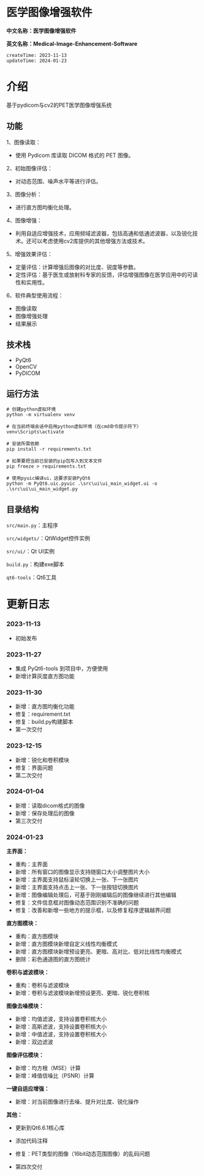 # 医学图像增强软件

**中文名称：医学图像增强软件**

**英文名称：Medical-Image-Enhancement-Software**

```
createTime: 2023-11-13  
updateTime: 2024-01-23 
```

# 介绍

基于pydicom与cv2的PET医学图像增强系统

## 功能

1、图像读取：

- 使用 Pydicom 库读取 DICOM 格式的 PET 图像。

2、初始图像评估：

- 对动态范围、噪声水平等进行评估。

3、图像分析：

- 进行直方图均衡化处理。

4、图像增强：

- 利用自适应增强技术，应用频域滤波器，包括高通和低通滤波器，以及锐化技术。还可以考虑使用cv2库提供的其他增强方法或技术。

5、增强效果评估：

- 定量评估：计算增强后图像的对比度、锐度等参数。
- 定性评估：基于医生或放射科专家的反馈，评估增强图像在医学应用中的可读性和实用性。

6、软件典型使用流程：

- 图像读取
- 图像增强处理
- 结果展示

## 技术栈

- PyQt6
- OpenCV
- PyDICOM

## 运行方法

```shell
# 创建python虚拟环境
python -m virtualenv venv

# 在当前终端会话中启用python虚拟环境（在cmd命令提示符下）
venv\Scripts\activate

# 安装所需依赖
pip install -r requirements.txt

# 如果要把当前已安装的pip包写入到文本文件
pip freeze > requirements.txt

# 使用pyuic编译ui，这要求安装PyQt6
python -m PyQt6.uic.pyuic .\src\ui\ui_main_widget.ui -o .\src\ui\ui_main_widget.py
```

## 目录结构

`src/main.py`：主程序

`src/widgets/`：QtWidget控件实例

`src/ui/`：Qt UI实例

`build.py`：构建exe脚本

`qt6-tools`：Qt6工具

# 更新日志

### 2023-11-13

- 初始发布

### 2023-11-27

- 集成 PyQt6-tools 到项目中，方便使用
- 新增计算灰度直方图功能

### 2023-11-30

- 新增：直方图均衡化功能
- 修复：requirement.txt
- 修复：build.py构建脚本
- 第一次交付

### 2023-12-15

- 新增：锐化和卷积模块
- 修复：界面问题
- 第二次交付

### 2024-01-04

- 新增：读取dicom格式的图像
- 新增：保存处理后的图像
- 第三次交付

### 2024-01-23

**主界面：**

- 重构：主界面
- 新增：所有窗口的图像显示支持随窗口大小调整图片大小
- 新增：主界面支持鼠标滚轮切换上一张、下一张图片
- 新增：主界面支持点击上一张、下一张按钮切换图片
- 新增：图像编辑处理后，可基于刚刚编辑后的图像继续进行其他编辑
- 修复：文件信息框对图像动态范围识别不准确的问题
- 修复：改善和新增一些地方的提示框，以及修复程序逻辑越界问题

**直方图模块：**

- 重构：直方图模块
- 新增：直方图模块新增自定义线性均衡模式
- 新增：直方图模块新增预设更亮、更暗、高对比、低对比线性均衡模式
- 删除：彩色通道图的直方图统计

**卷积与滤波模块：**

- 重构：卷积与滤波模块
- 新增：卷积与滤波模块新增预设更亮、更暗、锐化卷积核

**图像去噪模块：**

- 新增：均值滤波，支持设置卷积核大小
- 新增：高斯滤波，支持设置卷积核大小
- 新增：中值滤波，支持设置卷积核大小
- 新增：双边滤波

**图像评估模块：**

- 新增：均方根（MSE）计算
- 新增：峰值信噪比（PSNR）计算

**一键自适应增强：**

- 新增：对当前图像进行去噪、提升对比度、锐化操作

**其他：**

- 更新到Qt6.6.1核心库
- 添加代码注释
- 修复：PET类型的图像（16bit动态范围图像）的乱码问题

- 第四次交付
